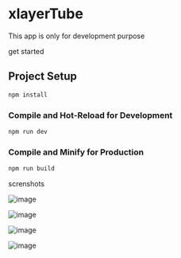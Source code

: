 # xlayerTube

This app is only for development purpose

get started

## Project Setup

```sh
npm install
```

### Compile and Hot-Reload for Development

```sh
npm run dev
```

### Compile and Minify for Production

```sh
npm run build
```

screnshots

![image](https://github.com/xlayera/xlayerTube/assets/13389525/948f63ee-3ca5-4d58-8ec8-14f14c266a76)

![image](https://github.com/xlayera/xlayerTube/assets/13389525/18ab736c-03c4-4548-a091-7adfffde6159)

![image](https://github.com/xlayera/xlayerTube/assets/13389525/2bba5173-67ac-4d28-a9a9-88902f3643e8)

![image](https://github.com/xlayera/xlayerTube/assets/13389525/0fdff4dc-6837-468f-bc26-8b57116be1ac)

